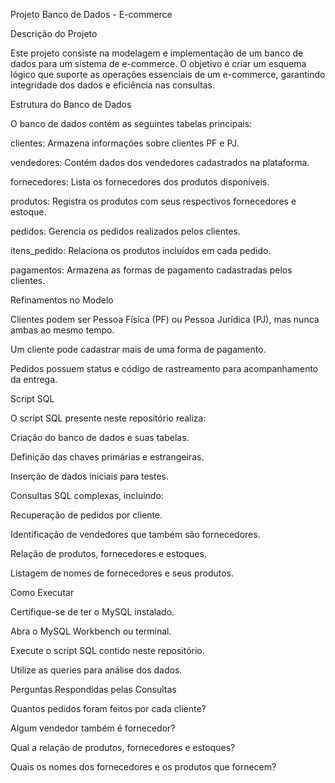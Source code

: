 Projeto Banco de Dados - E-commerce

Descrição do Projeto

Este projeto consiste na modelagem e implementação de um banco de dados para um sistema de e-commerce. O objetivo é criar um esquema lógico que suporte as operações essenciais de um e-commerce, garantindo integridade dos dados e eficiência nas consultas.

Estrutura do Banco de Dados

O banco de dados contém as seguintes tabelas principais:

clientes: Armazena informações sobre clientes PF e PJ.

vendedores: Contém dados dos vendedores cadastrados na plataforma.

fornecedores: Lista os fornecedores dos produtos disponíveis.

produtos: Registra os produtos com seus respectivos fornecedores e estoque.

pedidos: Gerencia os pedidos realizados pelos clientes.

itens_pedido: Relaciona os produtos incluídos em cada pedido.

pagamentos: Armazena as formas de pagamento cadastradas pelos clientes.

Refinamentos no Modelo

Clientes podem ser Pessoa Física (PF) ou Pessoa Jurídica (PJ), mas nunca ambas ao mesmo tempo.

Um cliente pode cadastrar mais de uma forma de pagamento.

Pedidos possuem status e código de rastreamento para acompanhamento da entrega.

Script SQL

O script SQL presente neste repositório realiza:

Criação do banco de dados e suas tabelas.

Definição das chaves primárias e estrangeiras.

Inserção de dados iniciais para testes.

Consultas SQL complexas, incluindo:

Recuperação de pedidos por cliente.

Identificação de vendedores que também são fornecedores.

Relação de produtos, fornecedores e estoques.

Listagem de nomes de fornecedores e seus produtos.

Como Executar

Certifique-se de ter o MySQL instalado.

Abra o MySQL Workbench ou terminal.

Execute o script SQL contido neste repositório.

Utilize as queries para análise dos dados.

Perguntas Respondidas pelas Consultas

Quantos pedidos foram feitos por cada cliente?

Algum vendedor também é fornecedor?

Qual a relação de produtos, fornecedores e estoques?

Quais os nomes dos fornecedores e os produtos que fornecem?
